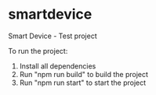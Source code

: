 # smartdevice
Smart Device - Test project

To run the project:
1. Install all dependencies
2. Run "npm run build" to build the project
3. Run "npm run start" to start the project
